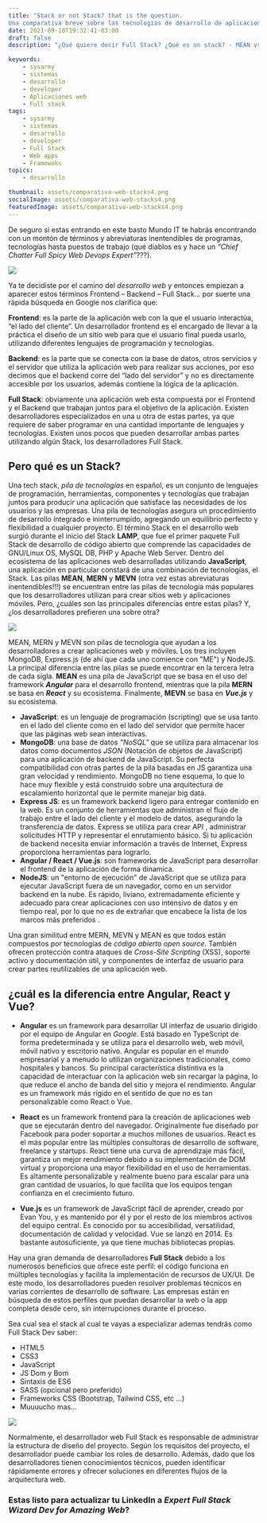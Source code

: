 ```yaml
---
title: "Stack or not Stack? that is the question. 
Una comparativa breve sobre las tecnologías de desarrollo de aplicaciones web."
date: 2021-09-10T19:32:41-03:00
draft: false
description: "¿Qué quiere decir Full Stack? ¿Qué es un stack? - MEAN vs MERN vs MEVN ¿Cuál es mejor?"

keywords:
    - sysarmy
    - sistemas
    - desarrollo
    - developer
    - Aplicaciones web
    - Full stack
tags:
    - sysarmy
    - sistemas
    - desarrollo
    - developer
    - Full Stack
    - Web apps
    - Framewoks
topics:
    - desarrollo

thumbnail: assets/comparativa-web-stacks4.png
socialImage: assets/comparativa-web-stacks4.png
featuredImage: assets/comparativa-web-stacks4.png
---
```

De seguro si estas entrando en este basto Mundo IT te habrás encontrando con un montón de términos y abreviaturas inentendibles de programas, tecnologías hasta puestos de trabajo (qué diablos es y hace un *“Chief Chatter Full Spicy Web Devops Expert”*???).

![](assets/comparativa-web-stacks0.png)

Ya te decidiste por el camino del *desarrollo web* y entonces empiezan a aparecer estos términos Frontend – Backend – Full Stack… por suerte una rápida búsqueda en Google nos clarifica que:

**Frontend**: es la parte de la aplicación web con la que el usuario interactúa, “el lado del cliente”. Un desarrollador frontend es el encargado de llevar a la práctica el diseño de un sitio web para que el usuario final pueda usarlo, utilizando diferentes lenguajes de programación y tecnologías. 

**Backend**: es la parte que se conecta con la base de datos, otros servicios y el servidor que utiliza la aplicación web para realizar sus acciones, por eso decimos que el backend corre del “lado del servidor” y no es directamente accesible por los usuarios, además contiene la lógica de la aplicación.

**Full Stack**: obviamente una aplicación web esta compuesta por el Frontend y el Backend que trabajan juntos para el objetivo de la aplicación. Existen desarrolladores especializados en una u otra de estas partes, ya que requiere de saber programar en una cantidad importante de lenguajes y tecnologías. Existen unos pocos que pueden desarrollar ambas partes utilizando algún Stack, los desarrolladores Full Stack.

## Pero qué es un Stack? 
Una tech stack, *pila de tecnologías* en español, es un conjunto de lenguajes de programación, herramientas, componentes y tecnologías que trabajan juntos para producir una aplicación que satisface las necesidades de los usuarios y las empresas. Una pila de tecnologías asegura un procedimiento de desarrollo integrado e ininterrumpido, agregando un equilibrio perfecto y flexibilidad a cualquier proyecto.
El término Stack en el desarrollo web surgió durante el inicio del Stack **LAMP**, que fue el primer paquete Full Stack de desarrollo  de código abierto que comprende las capacidades de GNU/Linux OS, MySQL DB, PHP y Apache Web Server.
Dentro del ecosistema de las aplicaciones web desarrolladas utilizando **JavaScript**, una aplicación en particular constará de una combinación de tecnologías, el Stack. Las pilas **MEAN**, **MERN** y **MEVN** (otra vez estas abreviaturas inentendibles!!!) se encuentran entre las pilas de tecnología más populares que los desarrolladores utilizan para crear sitios web y aplicaciones móviles. Pero, ¿cuáles son las principales diferencias entre estas pilas? Y, ¿los desarrolladores prefieren una sobre otra?

![](assets/comparativa-web-stacks1.png)

MEAN, MERN y MEVN son pilas de tecnología que ayudan a los desarrolladores a crear aplicaciones web y móviles. Los tres incluyen MongoDB, Express.js (de ahí que cada uno comience con "ME") y NodeJS. La principal diferencia entre las pilas se puede encontrar en la tercera letra de cada sigla. 
**MEAN** es una pila de JavaScript que se basa en el uso del framework ***Angular*** para el desarrollo frontend, mientras que la pila **MERN** se basa en ***React*** y su ecosistema. Finalmente, **MEVN** se basa en ***Vue.js*** y su ecosistema. 

* **JavaScript**: es un lenguaje de programación (scripting) que se usa tanto en el lado del cliente como en el lado del servidor que permite hacer que las páginas web sean interactivas.
* **MongoDB**: una base de datos *"NoSQL"* que se utiliza para almacenar los datos como documentos *JSON* (Notación de objetos de JavaScript) para una aplicación de backend de JavaScript. Su perfecta compatibilidad con otras partes de la pila basadas en JS garantiza una gran velocidad y rendimiento. MongoDB no tiene esquema, lo que lo hace muy flexible y está construido sobre una arquitectura de escalamiento horizontal que le permite manejar big data.
* **Express JS**: es un framework backend ligero para entregar contenido en la web.  Es un conjunto de herramientas que administran el flujo de trabajo entre el lado del cliente y el modelo de datos, asegurando la transferencia de datos. Express se utiliza para crear API , administrar solicitudes HTTP y representar el enrutamiento básico. Si tu aplicación de backend necesita enviar información a través de Internet, Express proporciona herramientas para lograrlo.
* **Angular / React / Vue.js**: son frameworks de JavaScript para desarrollar el frontend de la aplicación de forma dinamica.
* **NodeJS**:  un "entorno de ejecución" de JavaScript que se utiliza para ejecutar JavaScript fuera de un navegador, como en un servidor backend en la nube. Es rápido, liviano, extremadamente eficiente y adecuado para crear aplicaciones con uso intensivo de datos y en tiempo real, por lo que no es de extrañar que encabece la lista de los marcos más preferidos .

Una gran similitud entre MERN, MEVN y MEAN es que todos están compuestos por tecnologías de *código abierto open source*. También ofrecen protección contra ataques de *Cross-Site Scripting* (XSS), soporte activo y documentación útil, y componentes de interfaz de usuario para crear partes reutilizables de una aplicación web. 

## ¿cuál es la diferencia entre Angular, React y Vue? 

* **Angular** es un framework para desarrollar UI interfaz de usuario dirigido por el equipo de Angular en *Google*. Está basado en TypeScript de forma predeterminada y se utiliza para el desarrollo web, web móvil, móvil nativo y escritorio nativo. Angular es popular en el mundo empresarial y a menudo lo utilizan organizaciones tradicionales, como hospitales y bancos.  Su principal característica distintiva es la capacidad de interactuar con la aplicación web sin recargar la página, lo que reduce el ancho de banda del sitio y mejora el rendimiento. Angular es un framework más rígido en el sentido de que no es tan personalizable como React o Vue. 

* **React** es un framework frontend para la creación de aplicaciones web que se ejecutarán dentro del navegador. Originalmente fue diseñado por Facebook para poder soportar a muchos millones de usuarios. React es el más popular entre las múltiples consultoras de desarrollo de software, freelance y startups. React tiene una curva de aprendizaje más fácil, garantiza un mejor rendimiento debido a su implementación de DOM virtual y proporciona una mayor flexibilidad en el uso de herramientas. Es altamente personalizable y realmente bueno para escalar para una gran cantidad de usuarios, lo que facilita que los equipos tengan confianza en el crecimiento futuro. 

* **Vue.js** es un framework de JavaScript fácil de aprender, creado por Evan You, y es mantenido por él y por el resto de los miembros activos del equipo central. Es conocido por su accesibilidad, versatilidad, documentación de calidad y velocidad. Vue se lanzó en 2014. Es bastante autosuficiente, ya que tiene muchas bibliotecas propias.

Hay una gran demanda de desarrolladores **Full Stack** debido a los numerosos beneficios que ofrece este perfil: el código funciona en múltiples tecnologías y facilita la implementación de recursos de UX/UI. De este modo, los desarrolladores pueden resolver problemas técnicos en varias corrientes de desarrollo de software. Las empresas están en búsqueda de estos perfiles que puedan desarrollar la web o la app completa desde cero, sin interrupciones durante el proceso.

Sea cual sea el stack al cual te vayas a especializar ademas tendrás como Full Stack Dev saber:
* HTML5
* CSS3
* JavaScript
* JS Dom y Bom
* Sintaxis de ES6
* SASS (opcional pero preferido)
* Frameworks CSS (Bootstrap, Tailwind CSS, etc …)
* Muuuucho mas...

![](assets/comparativa-web-stacks2.png)

Normalmente, el desarrollador web Full Stack es responsable de administrar la estructura de diseño del proyecto. Según los requisitos del proyecto, el desarrollador puede cambiar los roles de desarrollo. Además, dado que los desarrolladores tienen conocimientos técnicos, pueden identificar rápidamente errores y ofrecer soluciones en diferentes flujos de la arquitectura web. 

### Estas listo para actualizar tu LinkedIn a *Expert Full Stack Wizard Dev for Amazing Web*? 